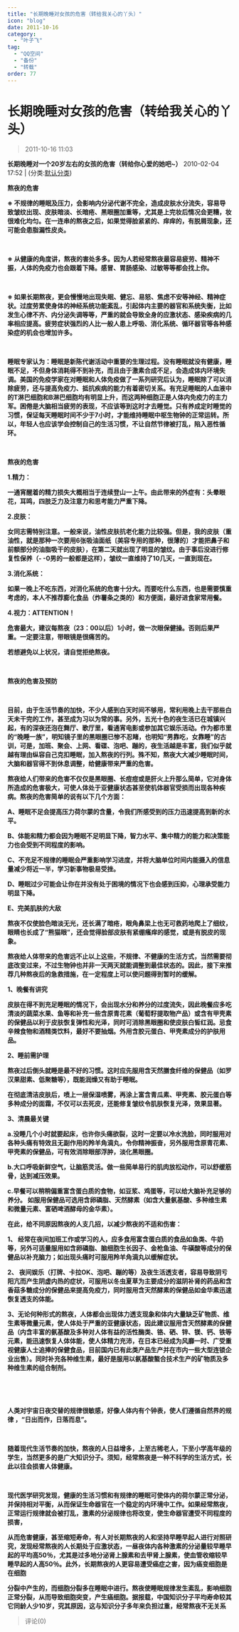 ```yaml
---
title: "长期晚睡对女孩的危害（转给我关心的丫头）"
icon: "blog"
date: 2011-10-16
category:
  - "叶子飞"
tag:
  - "QQ空间"
  - "备份"
  - "转载"
order: 77
---
```

# 长期晚睡对女孩的危害（转给我关心的丫头）
> 2011-10-16 11:03


**长期晚睡对一个20岁左右的女孩的危害（转给你心爱的她吧~）** 2010-02-04 17:52 | (分类:[默认分类](http://blog.renren.com/blog/230046240/friends?categoryId=0))­

**熬夜的危害 ­**

**※ 不规律的睡眠及压力，会影响内分泌代谢不完全，造成皮肤水分流失，容易导致皱纹出现、皮肤暗淡、长暗疮、黑眼圈加重等，尤其是上完妆后情况会更糟，妆很难化均匀。在一连串的熬夜之后，如果觉得脸紧紧的、痒痒的，有脱屑现象，还可能会患脂漏性皮炎。 ­**

**­**

**※ 从健康的角度讲，熬夜的害处多多。因为人若经常熬夜最容易疲劳、精神不振，人体的免疫力也会跟着下降。感冒、胃肠感染、过敏等等都会找上你。 ­**

**­**

**※ 如果长期熬夜，更会慢慢地出现失眠、健忘、易怒、焦虑不安等神经、精神症状。过度劳累使身体的神经系统功能紊乱，引起体内主要的器官和系统失衡，比如发生心律不齐、内分泌失调等等，严重的就会导致全身的应激状态、感染疾病的几率相应提高。疲劳症状强烈的人比一般人患上呼吸、消化系统、循环器官等各种感染症的机会也增加许多。 ­**

**­**

**睡眠专家认为：睡眠是新陈代谢活动中重要的生理过程。没有睡眠就没有健康，睡眠不足，不但身体消耗得不到补充，而且由于激素合成不足，会造成体内环境失调。美国的免疫学家在对睡眠和人体免疫做了一系列研究后认为，睡眠除了可以消除疲劳，还与提高免疫力、抵抗疾病的能力有着密切关系。有充足睡眠的人血液中的T淋巴细胞和B淋巴细胞均有明显上升，而这两种细胞正是人体内免疫力的主力军。困倦是大脑相当疲劳的表现，不应该等到这时才去睡觉。只有养成定时睡觉的习惯，保证每天睡眠时间不少于7小时，才能维持睡眠中枢生物钟的正常运转。所以，年轻人也应该学会控制自己的生活习惯，不让自然节律被打乱，陷入恶性循环。 ­**

**­**

**熬夜的危害­**

**1.精力： ­**

**一通宵醒着的精力损失大概相当于连续登山一上午。由此带来的外症有：头晕眼花，耳鸣，四肢乏力及注意力和思考能力严重下降。­**

**2.皮肤： ­**

**女同志需特别注意。一般来说，油性皮肤抗老化能力比较强。但是，我的皮肤（重油性，就是那种一次要用6张吸油面纸〔美容专用的那种，很薄的〕才能把鼻子和前额部分的油脂吸干的皮肤），在第二天就出现了明显的皱纹。由于事后没进行修复性保养（- -0男的一般都是这样），皱纹一直维持了10几天，一直到现在。 ­**

**3.消化系统： ­**

**如果一晚上不吃东西，对消化系统的危害十分大。而要吃什么东西，也是需要慎重考虑的，本人不推荐膨化食品（炸薯条之类的）和方便面，最好进食家常用餐。 ­**

**4.视力：ATTENTION！ ­**

**危害最大，建议每熬夜（23：00以后）1小时，做一次眼保健操。否则后果严重。一定要注意，带眼镜是很痛苦的。 ­**

**若想避免以上状况，请自觉拒绝熬夜。 ­**

**­**

**熬夜的危害及预防 ­**

**­**

**目前，由于生活节奏的加快，不少人感到白天时间不够用，常利用晚上去干那些白天未干完的工作，甚至成为习以为常的事。另外，五光十色的夜生活已在城镇兴起，有的深夜还泡在舞厅、歌厅里，看通宵电影或参加其它娱乐活动。作为都市里的“晚睡一族”，明知镜子里的黑眼圈已惨不忍睹，也明知“男靠吃，女靠睡”的古训，可是，加班、聚会、上网、看碟、泡吧、蹦的，夜生活越是丰富，我们似乎就越有理由纵容自己克扣睡眠，加入熬夜的行列。殊不知，熬夜大大减少睡眠时间，大脑和器官得不到休息调整，给健康带来严重的危害。 ­**

**熬夜给人们带来的危害不仅仅是黑眼圈、长痘痘或是肝火上升那么简单，它对身体所造成的危害极大，可使人体处于亚健康状态甚至使机体器官受损而出现各种疾病。熬夜的危害简单的说有以下几个方面： ­**

**A、睡眠不足会提高压力荷尔蒙的含量，令我们所感受到的压力迅速提高到新的水平。 ­**

**B、体能和精力都会因为睡眠不足明显下降，智力水平、集中精力的能力和决策能力也会受到不同程度的影响。 ­**

**C、不充足不规律的睡眠会严重影响学习进度，并将大脑单位时间内能摄入的信息量减少将近一半，学习新事物极易受挫。 ­**

**D、睡眠过少可能会让你在并没有处于困境的情况下也会感到压抑，心理承受能力明显下降。 ­**

**E、完美肌肤的大敌 ­**

**熬夜不仅使脸色暗淡无光，还长满了暗疮，眼角鼻梁上也无可救药地爬上了细纹，眼睛也长成了“熊猫眼”，还会觉得脸部皮肤有紧绷瘙痒的感觉，或是有脱皮的现象。 ­**

**熬夜给人体带来的危害远不止以上这些，不规律、不健康的生活方式，当然需要彻底改变过来，不过生物钟也并非一天两天就能调整到最佳状态的。因此，接下来推荐几种熬夜后的急救措施，在一定程度上可以使问题得到暂时的缓解。 ­**

**1、晚餐有讲究 ­**

**皮肤在得不到充足睡眠的情况下，会出现水分和养分的过度流失，因此晚餐应多吃清淡的蔬菜水果、鱼等和补充一些含原青花素（葡萄籽提取物产品）或含有甲壳素的保健品以利于皮肤恢复弹性和光泽，同时可消除黑眼圈和使皮肤白皙红润。忌食辛辣食物和酒精类饮料，最好不要抽烟。外用含胶元蛋白、甲壳素成分的护肤用品。 ­**

**2、睡前需护理 ­**

**熬夜过后倒头就睡是最不好的习惯。这时应先服用含天然膳食纤维的保健品（如罗汉果甜素、低聚糖等），既能润燥又有助于睡眠。 ­**

**在彻底清洁皮肤后，喷上一层保湿喷雾，再涂上富含青瓜素、甲壳素、胶元蛋白等多种成分的面霜，不仅可以去死皮，还能修复皱纹令肌肤恢复光泽，效果显著。 ­**

**3、清晨最关键 ­**

**a.没睡几个小时就要起床，也许你头痛欲裂，这时一定要以冷水洗脸，同时服用对各种头痛有特效且无副作用的羚羊角滴丸，令你精神振奋，另外服用含原青花素、甲壳素的保健品，可有效消除眼部浮肿，淡化黑眼圈。 ­**

**b.大口呼吸新鲜空气，让脑筋灵活。做一些简单易行的肌肉放松动作，可以舒缓筋骨，达到减压效果。 ­**

**c.早餐可以稍稍偏重富含蛋白质的食物，如豆浆、鸡蛋等，可以给大脑补充足够的养分。 如服用保健品可选用含卵磷脂、天然酵素（如含大量氨基酸、多种维生素和微量元素、富硒啤酒酵母的金华素）。 ­**

**在此，给不同原因熬夜的人支几招，以减少熬夜的不适和伤害： ­**

**1、 经常在夜间加班工作或学习的人，应多食用富含蛋白质的食品如鱼类、牛奶等，另外可适量服用如含卵磷脂、脑细胞生长因子、金枪鱼油、牛磺酸等成分的保健品以补充脑力；如出现头痛时可服用羚羊角滴丸以缓解症状。 ­**

**2、 夜间娱乐（打牌、卡拉OK、泡吧、蹦的等）及夜生活透支者，容易导致阴亏阳亢而产生阴虚内热的症状，可服用以冬虫夏草为主要成分的滋阴补肾的药品和含香菇多糖成分的保健品来提高免疫力，同时服用含天然酵素的保健品如金华素迅速恢复透支的体能。 ­**

**3、无论何种形式的熬夜，人体都会出现体力透支现象和体内大量缺乏矿物质、维生素等微量元素，使人体处于严重的亚健康状态，因此建议服用含天然酵素的保健品（内含丰富的氨基酸及多种对人体有益的活性酶类、铬、硒、锌、镁、钙、铁等元素，能迅速恢复人体体能，使人体精力充沛，在日本已经成为风靡一时、广受重视健康人士追捧的保健食品，目前国内已有此类产品生产并在市内一些大型连锁企业出售）。同时补充各种维生素，最好是服用以氨基酸螯合技术生产的矿物质及多种维生素的组合制剂。 ­**

**­**

**­**

**人类对宇宙日夜交替的规律很敏感，好像人体内有个钟表，使人们遵循自然界的规律 ，“日出而作，日落而息”。 ­**

**­**

**随着现代生活节奏的加快，熬夜的人日益增多，上至古稀老人，下至小学高年级的学生，当然更多的是广大知识分子。须知，经常熬夜是一种不科学的生活方式，长此以往会损害人体健康。 ­**

**­**

**现代医学研究发现，健康的生活习惯和有规律的睡眠可使体内的荷尔蒙正常分泌，并保持相对平衡，从而保证生命器官在一个稳定的内环境中工作。如果经常熬夜，正常运行规律就会被打乱，激素的分泌规律也将改变，使生命器官遭受不同程度的损害， ­**

**从而危害健康，甚至缩短寿命，有人对长期熬夜的人和坚持早睡早起人进行对照研究，发现经常熬夜的人长期处于应激状态，一昼夜体内各种激素的分泌量较早睡早起的平均高50％，尤其是过多地分泌肾上腺素和去甲肾上腺素，使血管收缩较早睡早起的人高50％。此外，长期熬夜的人更容易遭受癌症之害，因为癌变细胞是在细胞 ­**

**分裂中产生的，而细胞分裂多在睡眠中进行。熬夜使睡眠规律发生紊乱，影响细胞正常分裂，从而导致细胞突变，产生癌细胞。据报载，中国知识分子平均寿命较其它同龄人少10岁，究其原因，这与知识分子多年来负担过重，经常熬夜不无关系­**
> 评论(0)

